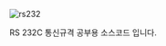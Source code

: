![rs232](https://github.com/user-attachments/assets/fdc32ae4-e308-4b68-9a85-70ab3735f1ba)


RS 232C 통신규격 공부용 소스코드 입니다.
